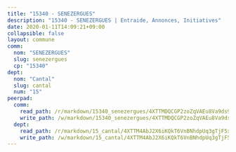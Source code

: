```yaml
---
title: "15340 - SENEZERGUES"
description: "15340 - SENEZERGUES | Entraide, Annonces, Initiatives"
date: 2020-01-11T14:09:21+09:00
collapsible: false
layout: commune
comm:
  nom: "SENEZERGUES"
  slug: senezergues
  cp: "15340"
dept:
  nom: "Cantal"
  slug: cantal
  num: "15"
peerpad:
  comm:
    read_path: /r/markdown/15340_senezergues/4XTTMDQCGP2zoZqVAEu8Va9ds9THa8AqgxXYVCT8DRMAtJyHL
    write_path: /w/markdown/15340_senezergues/4XTTMDQCGP2zoZqVAEu8Va9ds9THa8AqgxXYVCT8DRMAtJyHL-K3TgTj2uLWAvHdEZs4RRDqYaVHNu7pseRi8ZNZqUFdvmf5NsovfAJoQnwY6ih8L3wn2J5TKZ6W2TGtsqPKAzYPfJMDZFYY9umGGPg6HiRJUKGtMMt6dnNM8C81UZqsXXoR5vPFpn
  dept:
    read_path: /r/markdown/15_cantal/4XTTM4AbJ2X6iKQkT6VnBNhdpUq3gTjF5xvzeLXgyMbip7oZi
    write_path: /w/markdown/15_cantal/4XTTM4AbJ2X6iKQkT6VnBNhdpUq3gTjF5xvzeLXgyMbip7oZi-K3TgUzLxcVoV3Spfk4WRRT7ns4FZHP5DRn3T5Xt1HAMNkCgdMWpswwmyZFy1f4TzqjHqM6bwRLmH4WDVWsNZdM34scPnnmiNG41mKcAmEspoSpDYQr7FHqoFAfy15CJrkSEmsoqS
---
```


